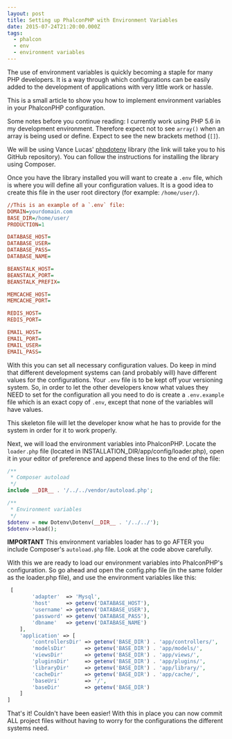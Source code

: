 ```yaml
---
layout: post
title: Setting up PhalconPHP with Environment Variables
date: 2015-07-24T21:20:00.000Z
tags:
  - phalcon
  - env
  - environment variables
---
```

The use of environment variables is quickly becoming a staple for many PHP developers. It is a way through which configurations can be easily added to the development of applications with very little work or hassle.

This is a small article to show you how to implement environment variables in your PhalconPHP configuration.

Some notes before you continue reading: I currently work using PHP 5.6 in my development environment. Therefore expect not to see `array()` when an array is being used or define. Expect to see the new brackets method (`[]`).

We will be using Vance Lucas' [phpdotenv](https://github.com/vlucas/phpdotenv) library (the link will take you to his GitHub repository). You can follow the instructions for installing the library using Composer.

Once you have the library installed you will want to create a `.env` file, which is where you will define all your configuration values. It is a good idea to create this file in the user root directory (for example: `/home/user/`).

```ini
//This is an example of a `.env` file:
DOMAIN=yourdomain.com
BASE_DIR=/home/user/
PRODUCTION=1

DATABASE_HOST=
DATABASE_USER=
DATABASE_PASS=
DATABASE_NAME=

BEANSTALK_HOST=
BEANSTALK_PORT=
BEANSTALK_PREFIX=

MEMCACHE_HOST=
MEMCACHE_PORT=

REDIS_HOST=
REDIS_PORT=

EMAIL_HOST=
EMAIL_PORT=
EMAIL_USER=
EMAIL_PASS=
```

With this you can set all necessary configuration values. Do keep in mind that different development systems can (and probably will) have different values for the configurations. Your `.env` file is to be kept off your versioning system. So, in order to let the other developers know what values they NEED to set for the configuration all you need to do is create a `.env.example` file which is an exact copy of `.env`, except that none of the variables will have values.

This skeleton file will let the developer know what he has to provide for the system in order for it to work properly.

Next, we will load the environment variables into PhalconPHP. Locate the `loader.php` file (located in INSTALLATION_DIR/app/config/loader.php), open it in your editor of preference and append these lines to the end of the file:

```php
/**
 * Composer autoload
 */
include __DIR__ . '/../../vendor/autoload.php';

/**
 * Environment variables
 */
$dotenv = new Dotenv\Dotenv(__DIR__ . '/../../');
$dotenv->load();
```

**IMPORTANT** This environment variables loader has to go AFTER you include Composer's `autoload.php` file. Look at the code above carefully.

With this we are ready to load our environment variables into PhalconPHP's configuration. So go ahead and open the config.php file (in the same folder as the loader.php file), and use the environment variables like this:

```php
 [
        'adapter'  => 'Mysql',
        'host'     => getenv('DATABASE_HOST'),
        'username' => getenv('DATABASE_USER'),
        'password' => getenv('DATABASE_PASS'),
        'dbname'   => getenv('DATABASE_NAME')
    ],
    'application' => [
        'controllersDir' => getenv('BASE_DIR') . 'app/controllers/',
        'modelsDir'      => getenv('BASE_DIR') . 'app/models/',
        'viewsDir'       => getenv('BASE_DIR') . 'app/views/',
        'pluginsDir'     => getenv('BASE_DIR') . 'app/plugins/',
        'libraryDir'     => getenv('BASE_DIR') . 'app/library/',
        'cacheDir'       => getenv('BASE_DIR') . 'app/cache/',
        'baseUri'        => '/',
        'baseDir'        => getenv('BASE_DIR')
    ]
]
```

That's it! Couldn't have been easier! With this in place you can now commit ALL project files without having to worry for the configurations the different systems need.
